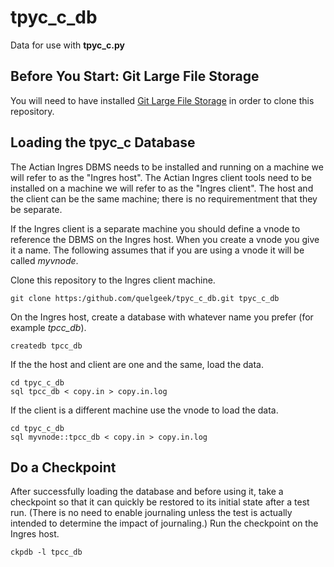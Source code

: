 # tpyc_c_db
Data for use with **tpyc_c.py**

## Before You Start: Git Large File Storage
You will need to have installed [Git Large File Storage](https://git-lfs.com/) in order to clone this repository.

## Loading the tpyc_c Database
The Actian Ingres DBMS needs to be installed and running on a machine we will refer to as the "Ingres host". The Actian Ingres client
tools need to be installed on a machine we will refer to as the "Ingres client". The host and the client can be the same machine; there 
is no requirementment that they be separate.

If the Ingres client is a separate machine you should define a vnode to reference the DBMS on the Ingres host. When you create a vnode
you give it a name. The following assumes that if you are using a vnode it will be called *myvnode*.

Clone this repository to the Ingres client machine.
```
git clone https:/github.com/quelgeek/tpyc_c_db.git tpyc_c_db
```

On the Ingres host, create a database with whatever name you prefer
(for example *tpcc_db*).
```
createdb tpcc_db
```
If the the host and client are one and the same, load the data.
```
cd tpyc_c_db
sql tpcc_db < copy.in > copy.in.log
```
If the client is a different machine use the vnode to load the data.
```
cd tpyc_c_db
sql myvnode::tpcc_db < copy.in > copy.in.log
```
## Do a Checkpoint 
After successfully loading the database and before using it, take a checkpoint so that it can quickly be restored to its initial state after a test run.
(There is no need to enable journaling unless the test is actually intended to determine the impact of journaling.) Run the checkpoint on the Ingres host.
```
ckpdb -l tpcc_db
```
